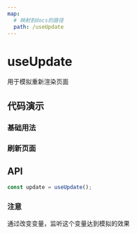 ```yaml
---
map:
  # 映射到docs的路径
  path: /useUpdate
---
```


# useUpdate

用于模拟重新渲染页面

## 代码演示

### 基础用法

<demo src="./demo/demo.vue"
  language="vue"
  title="基本用法"
  desc="通过改变ref的对象，用watch进行监听动态渲染页面">
</demo>

### 刷新页面

<demo src="./demo/demo1.vue"
  language="vue"
  title="基本用法"
  desc="改变hash值刷新页面">
</demo>


## API

```typescript
const update = useUpdate();
```

### 注意
通过改变变量，监听这个变量达到模拟的效果